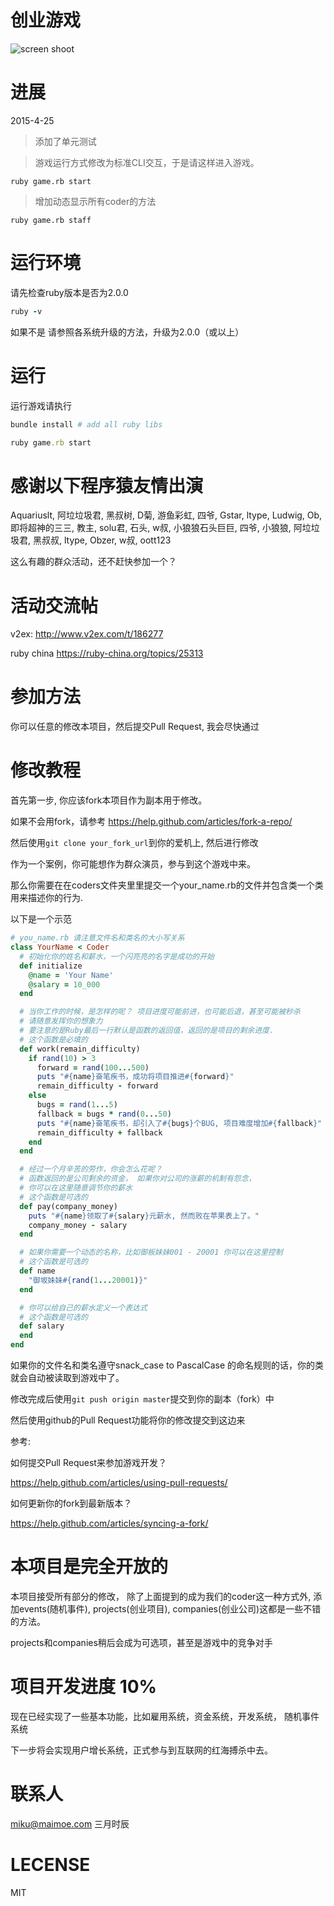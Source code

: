 
# 创业游戏

![screen shoot](https://raw.githubusercontent.com/bydmm/Startup-Game/master/images/shoot.png)

# 进展

2015-4-25

> 添加了单元测试

> 游戏运行方式修改为标准CLI交互，于是请这样进入游戏。

```
ruby game.rb start
```

> 增加动态显示所有coder的方法

```
ruby game.rb staff
```


# 运行环境

请先检查ruby版本是否为2.0.0

```ruby
ruby -v
````

如果不是 请参照各系统升级的方法，升级为2.0.0（或以上）

# 运行

运行游戏请执行

```ruby
bundle install # add all ruby libs

ruby game.rb start
```

# 感谢以下程序猿友情出演

Aquariuslt, 阿垃垃圾君, 黑叔树, D菊, 游鱼彩虹, 四爷, Gstar, ltype, Ludwig, Ob, 即将超神的三三, 教主, solu君, 石头, w叔, 小狼狼石头巨巨, 四爷, 小狼狼, 阿垃垃圾君, 黑叔叔, ltype, Obzer, w叔, oott123

这么有趣的群众活动，还不赶快参加一个？

# 活动交流帖

v2ex:
http://www.v2ex.com/t/186277

ruby china
https://ruby-china.org/topics/25313

# 参加方法

你可以任意的修改本项目，然后提交Pull Request, 我会尽快通过

# 修改教程

首先第一步, 你应该fork本项目作为副本用于修改。

如果不会用fork，请参考 https://help.github.com/articles/fork-a-repo/

然后使用``` git clone your_fork_url ```到你的爱机上, 然后进行修改

作为一个案例，你可能想作为群众演员，参与到这个游戏中来。

那么你需要在在coders文件夹里里提交一个your_name.rb的文件并包含类一个类用来描述你的行为.

以下是一个示范

```ruby
# you_name.rb 请注意文件名和类名的大小写关系
class YourName < Coder
  # 初始化你的姓名和薪水，一个闪亮亮的名字是成功的开始
  def initialize
    @name = 'Your Name'
    @salary = 10_000
  end

  # 当你工作的时候，是怎样的呢？ 项目进度可能前进，也可能后退，甚至可能被秒杀
  # 请随意发挥你的想象力
  # 要注意的是Ruby最后一行默认是函数的返回值，返回的是项目的剩余进度.
  # 这个函数是必填的
  def work(remain_difficulty)
    if rand(10) > 3
      forward = rand(100...500)
      puts "#{name}奋笔疾书，成功将项目推进#{forward}"
      remain_difficulty - forward
    else
      bugs = rand(1...5)
      fallback = bugs * rand(0...50)
      puts "#{name}奋笔疾书，却引入了#{bugs}个BUG, 项目难度增加#{fallback}"
      remain_difficulty + fallback
    end
  end

  # 经过一个月辛苦的劳作，你会怎么花呢？
  # 函数返回的是公司剩余的资金， 如果你对公司的涨薪的机制有怨念，
  # 你可以在这里随意调节你的薪水
  # 这个函数是可选的
  def pay(company_money)
    puts "#{name}领取了#{salary}元薪水, 然而败在苹果表上了。"
    company_money - salary
  end

  # 如果你需要一个动态的名称，比如御板妹妹001 - 20001 你可以在这里控制
  # 这个函数是可选的
  def name
    "御坂妹妹#{rand(1...20001)}"
  end

  # 你可以给自己的薪水定义一个表达式
  # 这个函数是可选的
  def salary
  end
end
```
如果你的文件名和类名遵守snack_case to PascalCase 的命名规则的话，你的类就会自动被读取到游戏中了。

修改完成后使用```git push origin master```提交到你的副本（fork）中

然后使用github的Pull Request功能将你的修改提交到这边来

参考:

如何提交Pull Request来参加游戏开发？

https://help.github.com/articles/using-pull-requests/

如何更新你的fork到最新版本？

https://help.github.com/articles/syncing-a-fork/

# 本项目是完全开放的

本项目接受所有部分的修改， 除了上面提到的成为我们的coder这一种方式外, 添加events(随机事件), projects(创业项目), companies(创业公司)这都是一些不错的方法。

projects和companies稍后会成为可选项，甚至是游戏中的竞争对手

# 项目开发进度 10%

现在已经实现了一些基本功能，比如雇用系统，资金系统，开发系统， 随机事件系统

下一步将会实现用户增长系统，正式参与到互联网的红海搏杀中去。

# 联系人

miku@maimoe.com 三月时辰

# LECENSE

MIT
